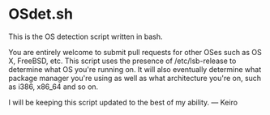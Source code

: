 # OSdet.sh
This is the OS detection script written in bash.

You are entirely welcome to submit pull requests for other OSes such as OS X, FreeBSD, etc. This script uses the presence of /etc/lsb-release to determine what OS you're running on. It will also eventually determine what package manager you're using as well as what architecture you're on, such as i386, x86_64 and so on.

I will be keeping this script updated to the best of my ability. — Keiro
